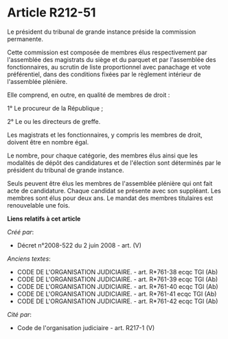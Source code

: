 # Article R212-51

Le président du tribunal de grande instance préside la commission permanente.

Cette commission est composée de membres élus respectivement par l'assemblée des magistrats du siège et du parquet et par
l'assemblée des fonctionnaires, au scrutin de liste proportionnel avec panachage et vote préférentiel, dans des conditions
fixées par le règlement intérieur de l'assemblée plénière.

Elle comprend, en outre, en qualité de membres de droit :

1° Le procureur de la République ;

2° Le ou les directeurs de greffe.

Les magistrats et les fonctionnaires, y compris les membres de droit, doivent être en nombre égal.

Le nombre, pour chaque catégorie, des membres élus ainsi que les modalités de dépôt des candidatures et de l'élection sont
déterminés par le président du tribunal de grande instance.

Seuls peuvent être élus les membres de l'assemblée plénière qui ont fait acte de candidature. Chaque candidat se présente
avec son suppléant. Les membres sont élus pour deux ans. Le mandat des membres titulaires est renouvelable une fois.

**Liens relatifs à cet article**

_Créé par_:

  - Décret n°2008-522 du 2 juin 2008 - art. (V)

_Anciens textes_:

  - CODE DE L'ORGANISATION JUDICIAIRE. - art. R*761-38 ecqc TGI (Ab)
  - CODE DE L'ORGANISATION JUDICIAIRE. - art. R*761-39 ecqc TGI (Ab)
  - CODE DE L'ORGANISATION JUDICIAIRE. - art. R*761-40 ecqc TGI (Ab)
  - CODE DE L'ORGANISATION JUDICIAIRE. - art. R*761-41 ecqc TGI (Ab)
  - CODE DE L'ORGANISATION JUDICIAIRE. - art. R*761-42 ecqc TGI (Ab)

_Cité par_:

  - Code de l'organisation judiciaire - art. R217-1 (V)
